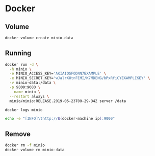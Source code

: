 # Docker

## Volume

```sh
docker volume create minio-data
```

## Running

```sh
docker run -d \
  -h minio \
  -e MINIO_ACCESS_KEY='AKIAIOSFODNN7EXAMPLE' \
  -e MINIO_SECRET_KEY='wJalrXUtnFEMI/K7MDENG/bPxRfiCYEXAMPLEKEY' \
  -v minio-data:/data \
  -p 9000:9000 \
  --name minio \
  --restart always \
  minio/minio:RELEASE.2019-05-23T00-29-34Z server /data
```

```sh
docker logs minio
```

```sh
echo -e "[INFO]\thttp://$(docker-machine ip):9000"
```

## Remove

```sh
docker rm -f minio
docker volume rm minio-data
```
